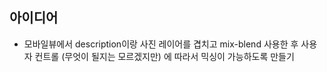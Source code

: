 ## 아이디어

- 모바일뷰에서 description이랑 사진 레이어를 겹치고 mix-blend 사용한 후 사용자 컨트롤 (무엇이 될지는 모르겠지만) 에 따라서 믹싱이 가능하도록 만들기
